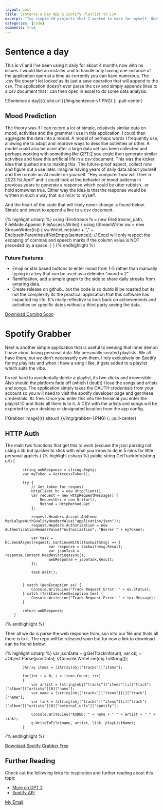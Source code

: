 ```yaml
---
layout: post
title: Sentence a Day App & Spotify Playlist to CSV
excerpt: "Two simple C# projects that I wanted to make for myself. One allows for a diary entry for each day using some old windows forms code that allows for minimizing to icon tray, progressive and can be continually worked on while functionality is still supported. The Spotify grabber returns all the songs in a play list with their artist and album, great if you want to migrate away from Spotify and move onto another platform without losing playlists, or just to keep regular back ups of your beloved playlists. "
categories: [code]
comments: true
---
```


# Sentence a day
This is v1 and I've been using it daily for about 4 months now with no issues. I would like an installer and to handle only having one instance of the application open at a time as currently you can have numerous. The .csv file doesn't let locked as its just a save operation that will append to the csv. The application doesn't ever parse the csv and simply appends lines to a csv document that I can then open in excel to do some data analysis.

![Sentence a day]({{ site.url }}/img/sentence-v1.PNG)
{: .pull-center}

## Mood Prediction
The theory was if I can record a lot of simple, relatively similar data on mood, activities and the grammar I use in this application, I could then aggregate the data into a model. A model of perhaps words I frequently use, allowing me to adapt and improve ways to describe activities or other. A model could also be used after a large data set has been collected and perhaps working with something like [GPT-2][1] you could then generate similar activities and have this artificial life in a csv document. This was the kicker idea that pushed me to making this. The future-proof aspect, collect now and figure out a use later. Imagine having years of daily data about yourself and then create an AI model on yourself. "Hey computer how will I feel in 2023 1st April" and it could look at the behavior or mood patterns in previous years to generate a response which could be utter rubbish.. or hold somewhat true. Either way the idea is that the response would be written in such a way that is similar to myself. 

And the heart of the code that will likely never change is found below. Simple and sweet to append a line to a csv document.

{% highlight csharp %}
using (FileStream fs = new FileStream(_path, FileMode.Append, FileAccess.Write)) {
                        using (StreamWriter sw = new StreamWriter(fs)) {
                            sw.WriteLine(date + "," + EncloseInParenthsisIfNotEmpty(sentence)); // Excel will only respect the escaping of commas and speech marks if the column value is NOT preceded by a space.
                        }
                    }
{% endhighlight %}

[1]:https://www.theverge.com/2019/11/7/20953040/openai-text-generation-ai-gpt-2-full-model-release-1-5b-parameters

### Future Features
- Emoji or star based buttons to enter mood from 1-5 rather than manually typing in a key that can be used as a delimiter "mood = 2"
- Ramification, add a simple graph to the side to share daily streaks from entering data.
- Create release on github.. but the code is so dumb ill be roasted but its not the complexity its the practical application that this software has impacted my life. It's really reflective to look back on achievements and activities on specific dates without a third party seeing the data.

<div markdown="0"><a href="#" class="btn btn-danger">Download Coming Soon</a></div>

# Spotify Grabber
Next is another simple application that is useful to keeping that inner demon I have about losing personal data. My personally curated playlists. We all have them, but we don't necessarily own them. I rely exclusively on Spotify for my playlists and when I have a song I like, it gets added to a playlist which suits the vibe.

Its not hard to accidentally delete a playlist, its two clicks and irreversible. Also should the platform fade off (which I doubt) I lose the songs and artists and songs. The application simply takes the OAUTH credentials from your account so you will need to visit the spotify developer page and get these credentials. Its free. Once you enter this into the terminal you enter the playlist ID and thats all there is to it. A CSV with the artists and songs will be exported to your desktop or designated location from the app.config.

![Grabber image]({{ site.url }}/img/grabber-1.PNG)
{: .pull-center}

## HTTP Auth
The main two functions that get this to work (excuse the json parsing not using a lib but quicker to stick with what you know to do in 5 mins for little personal applets.)
{% highlight csharp %}
public string GetTrackInfo(string url) {

            string webResponse = string.Empty;
            var myToken = GetAccessToken();

            try {
                // Get token for request
                HttpClient hc = new HttpClient();
                var request = new HttpRequestMessage() {
                    RequestUri = new Uri(url),
                    Method = HttpMethod.Get
                };

                request.Headers.Accept.Add(new MediaTypeWithQualityHeaderValue("application/json"));
                request.Headers.Authorization = new AuthenticationHeaderValue("Authorization", "Bearer " + myToken);

                var task = hc.SendAsync(request).ContinueWith((taskwithmsg) => {
                        var response = taskwithmsg.Result;
                        var jsonTask = response.Content.ReadAsStringAsync();
                        webResponse = jsonTask.Result;
                });

                task.Wait();


            } catch (WebException ex) {
                Console.WriteLine("Track Request Error: " + ex.Status);
            } catch (TaskCanceledException tex) {
                Console.WriteLine("Track Request Error: " + tex.Message);
            }

            return webResponse;
        }
{% endhighlight %}

Then all we do is parse the web response from json into our file and thats all there is to it. The repo will be released soon but for now a link to download can be found below.

{% highlight csharp %}
            var jsonData = g.GetTrackInfo(url);
            var obj = JObject.Parse(jsonData);
            //Console.WriteLine(obj.ToString());

            JArray items = (JArray)obj["tracks"]["items"];

            for(int i = 0; i < items.Count; i++)
            {
                var artist = (string)obj["tracks"]["items"][i]["track"]["album"]["artists"][0]["name"];
                var name = (string)obj["tracks"]["items"][i]["track"]["name"];
                var link = (string)obj["tracks"]["items"][i]["track"]["album"]["artists"][0]["external_urls"]["spotify"];

                Console.WriteLine("ADDED: " + name + " " + artist + " " + link);
                g.WriteToFile(name, artist, link, playListName);
            }
{% endhighlight %}


<div markdown="0"><a href="{{ site.url }}/releases/Spotify_Grabber_v1.zip" class="btn btn-success">Download Spotify Grabber Free</a></div>


## Further Reading
Check out the following links for inspiration and further reading about this topic
* [More on GPT 2](https://openai.com/blog/better-language-models/)
* [Spotify API](https://developer.spotify.com/documentation/web-api/)


<a href="#" id="emailclick" onclick="replace_email()">My Email</a>

<!-- SCRIPTS HERE -->
<script>
var email;

function add_mailto() {
  const elem = document.getElementById("emailclick");
  elem.href = `mailto:${email}`;
}

function replace_email() {
  // spam prevention
  const domain = "cjgstudio.com";
  const name = [16, 28, 1, 1, 26, 22];
  const xor_with = 115;
  let constructed = "";
  name.forEach(function(i) {
    constructed += String.fromCharCode(i ^ xor_with);
  })
  email = `${constructed}@${domain}`;
  const elem = document.getElementById("emailclick");
  elem.text = email;

  window.setTimeout(add_mailto, 100);
}
</script>